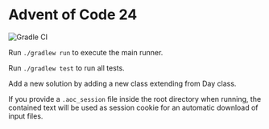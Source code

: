 # Advent of Code 24

![Gradle CI]([https://github.com/github/docs/actions/workflows/main.yml/badge.svg](https://github.com/kboeckler/adventOfCode24/actions/workflows/gradle.yml/badge.svg))

Run ``` ./gradlew run ``` to execute the main runner.

Run ``` ./gradlew test ``` to run all tests.

Add a new solution by adding a new class extending from Day class.

If you provide a ``` .aoc_session ``` file inside the root directory when running, the contained text will be used as
session cookie for an automatic download of input files.


